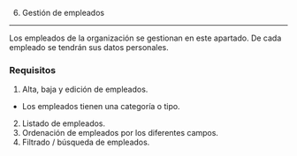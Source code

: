 6. Gestión de empleados
---------------------------
Los empleados de la organización se gestionan en este apartado. De cada empleado se tendrán sus datos personales.

### Requisitos
 1. Alta, baja y edición de empleados.
  * Los empleados tienen una categoría o tipo.
 2. Listado de empleados.
  1. Ordenación de empleados por los diferentes campos.
  2. Filtrado / búsqueda de empleados.
